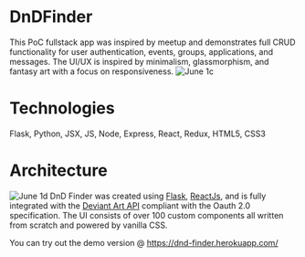 # DnDFinder
This PoC fullstack app was inspired by meetup and demonstrates full CRUD functionality for user authentication, events, groups, applications, and messages.
The UI/UX is inspired by minimalism, glassmorphism, and fantasy art with a focus on responsiveness. 
![June 1c](https://i.imgur.com/d9VSxc7.png)

# Technologies 
Flask, Python, JSX, JS, Node, Express, React, Redux, HTML5, CSS3

# Architecture
![June 1d](https://i.imgur.com/oPZntBL.png)
DnD Finder was created using [Flask](https://flask.palletsprojects.com/en/2.0.x/), [ReactJs](https://reactjs.org/), and is fully integrated with the [Deviant Art API](https://www.deviantart.com/developers/authentication) compliant with the Oauth 2.0 specification. The UI consists of over 100 custom components all written from scratch and powered by vanilla CSS.

You can try out the demo version @
https://dnd-finder.herokuapp.com/

